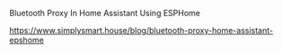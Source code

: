 Bluetooth Proxy In Home Assistant Using ESPHome

https://www.simplysmart.house/blog/bluetooth-proxy-home-assistant-epshome
